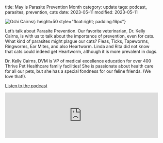 title: May is Parasite Prevention Month
category: update
tags: podcast, parasites, prevention, cats
date: 2023-05-11
modified: 2023-05-11

![Oshi Cairns]({static}/images/oshi.jpg){: height=50 style="float:right; padding:16px"}

Let’s talk about Parasite Prevention. Our favorite veterinarian, Dr. Kelly Cairns, is with us to talk about the importance of prevention, even for cats.  What kind of parasites might plague our cats? Fleas, Ticks, Tapeworms, Ringworms, Ear Mites, and also Heartworm. Linda and Rita did not know that cats could indeed get Heartworm, although it is more prevalent in dogs.

Dr. Kelly Cairns, DVM is VP of medical excellence education for over 400 Thrive Pet Healthcare family facilities! She is passionate about health care for all our pets, but she has a special fondness for our feline friends. (We love that!). 

[Listen to the podcast](https://www.petliferadio.com/19catsandcountingep89.html)

<iframe width="100%" src="https://www.youtube.com/embed/MzPK7Yxsu8w" title="YouTube video player" frameborder="0" allow="accelerometer; autoplay; clipboard-write; encrypted-media; gyroscope; picture-in-picture; web-share" allowfullscreen></iframe>
